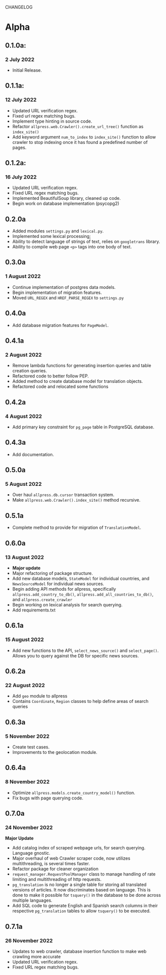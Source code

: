 CHANGELOG

# Alpha

## 0.1.0a:
### 2 July 2022

- Initial Release.

## 0.1.1a:
### 12 July 2022

- Updated URL verification regex. 
- Fixed url regex matching bugs. 
- Implement type hinting in source code.
- Refactor `allpress.web.Crawler().create_url_tree()` function as `index_site()`
- Add keyword argument `num_to_index` to `index_site()` function to allow crawler to stop indexing once it has found a predefined number of pages.

## 0.1.2a:
### 16 July 2022

- Updated URL verification regex.
- Fixed URL regex matching bugs.
- Implemented BeautifulSoup library, cleaned up code.
- Begin work on database implementation (psycopg2)

## 0.2.0a


- Added modules `settings.py` and `lexical.py`.
- Implemented some lexical processing;
- Ability to detect language of strings of text, relies
on `googletrans` library.
- Ability to compile web page `<p>` tags into one body of text.

## 0.3.0a
### 1 August 2022

- Continue implementation of postgres data models.
- Begin implementation of migration features.
- Moved `URL_REGEX` and `HREF_PARSE_REGEX` to `settings.py`

## 0.4.0a


- Add database migration features for `PageModel`.

## 0.4.1a
### 2 August 2022

- Remove lambda functions for generating insertion queries and table creation queries.
- Refactored code to better follow PEP.
- Added method to create database model for translation objects.
- Refactored code and relocated some functions

## 0.4.2a
### 4 August 2022

- Add primary key constraint for `pg_page` table in PostgreSQL database.

## 0.4.3a

- Add documentation.

## 0.5.0a
### 5 August 2022

- Over haul `allpress.db.cursor` transaction system.
- Make `allpress.web.Crawler().index_site()` method recursive.

## 0.5.1a

- Complete method to provide for migration of `TranslationModel`.

## 0.6.0a
### 13 August 2022


- **Major update**
- Major refactoring of package structure.
- Add new database models, `StateModel` for individual countries, and `NewsSourceModel` for individual news sources.
- Begin adding API methods for allpress, specifically `allpress.add_country_to_db()`, `allpress.add_all_countries_to_db()`, and `allpress.create_crawler`
- Begin working on lexical analysis for search querying.
- Add requirements.txt

## 0.6.1a
### 15 August 2022

- Add new functions to the API, `select_news_source()` and `select_page()`. Allows you to query against the DB for specific news sources.

## 0.6.2a
### 22 August 2022

- Add `geo` module to allpress
- Contains `Coordinate`, `Region` classes to help define areas of search queries

## 0.6.3a
### 5 November 2022

- Create test cases.
- Improvements to the geolocation module.

## 0.6.4a
### 8 November 2022

- Optimize `allpress.models.create_country_model()` function.
- Fix bugs with page querying code.

## 0.7.0a
### 24 November 2022

**Major Update**
- Add catalog index of scraped webpage urls, for search querying. Language gnostic. 
- Major overhaul of web Crawler scraper code, now utilizes multithreading, is several times faster.
- Refactor package for cleaner organization
- `request_manager.RequestPoolManager` class to manage handling of rate limiting and multithreading of
http requests.
- `pg_translation` is no longer a single table for storing all translated versions of articles. It now discriminates based on language. This is done to make it possible for `tsquery()` in the database to be done across multiple languages.
- Add SQL code to generate English and Spanish search columns in their respective `pg_translation` tables to allow `tsquery()` to be executed.

## 0.7.1a
### 26 November 2022

- Updates to web crawler, database insertion function to make web crawling more accurate
- Updated URL verification regex.
- Fixed URL regex matching bugs.
